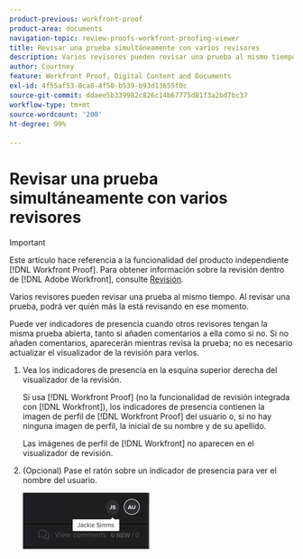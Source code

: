 ```yaml
---
product-previous: workfront-proof
product-area: documents
navigation-topic: review-proofs-workfront-proofing-viewer
title: Revisar una prueba simultáneamente con varios revisores
description: Varios revisores pueden revisar una prueba al mismo tiempo. Al revisar una prueba, podrá ver quién más la está revisando en ese momento.
author: Courtney
feature: Workfront Proof, Digital Content and Documents
exl-id: 4f55af53-0ca8-4f50-b539-b93d13655f0c
source-git-commit: ddaee5b339982c826c14b67775d81f3a2bd7bc37
workflow-type: tm+mt
source-wordcount: '200'
ht-degree: 99%

---
```


# Revisar una prueba simultáneamente con varios revisores

>[!IMPORTANT]
>
>Este artículo hace referencia a la funcionalidad del producto independiente [!DNL Workfront Proof]. Para obtener información sobre la revisión dentro de [!DNL Adobe Workfront], consulte [Revisión](../../../review-and-approve-work/proofing/proofing.md).

Varios revisores pueden revisar una prueba al mismo tiempo. Al revisar una prueba, podrá ver quién más la está revisando en ese momento.

Puede ver indicadores de presencia cuando otros revisores tengan la misma prueba abierta, tanto si añaden comentarios a ella como si no. Si no añaden comentarios, aparecerán mientras revisa la prueba; no es necesario actualizar el visualizador de la revisión para verlos.

1. Vea los indicadores de presencia en la esquina superior derecha del visualizador de la revisión.

   Si usa [!DNL Workfront Proof] (no la funcionalidad de revisión integrada con [!DNL Workfront]), los indicadores de presencia contienen la imagen de perfil de [!DNL Workfront Proof] del usuario o, si no hay ninguna imagen de perfil, la inicial de su nombre y de su apellido.

   Las imágenes de perfil de [!DNL Workfront] no aparecen en el visualizador de revisión.

1. (Opcional) Pase el ratón sobre un indicador de presencia para ver el nombre del usuario.

   ![Presencia de revisión](assets/proof-presence.png)
